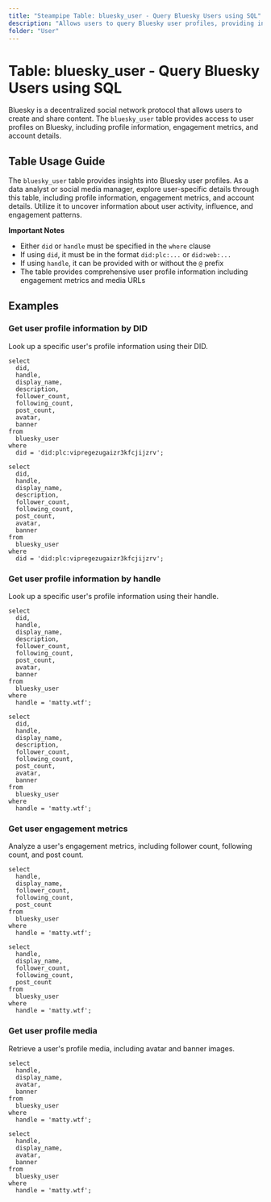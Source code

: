 ```yaml
---
title: "Steampipe Table: bluesky_user - Query Bluesky Users using SQL"
description: "Allows users to query Bluesky user profiles, providing insights into user information, engagement metrics, and profile details."
folder: "User"
---
```


# Table: bluesky_user - Query Bluesky Users using SQL

Bluesky is a decentralized social network protocol that allows users to create and share content. The `bluesky_user` table provides access to user profiles on Bluesky, including profile information, engagement metrics, and account details.

## Table Usage Guide

The `bluesky_user` table provides insights into Bluesky user profiles. As a data analyst or social media manager, explore user-specific details through this table, including profile information, engagement metrics, and account details. Utilize it to uncover information about user activity, influence, and engagement patterns.

**Important Notes**
- Either `did` or `handle` must be specified in the `where` clause
- If using `did`, it must be in the format `did:plc:...` or `did:web:...`
- If using `handle`, it can be provided with or without the `@` prefix
- The table provides comprehensive user profile information including engagement metrics and media URLs

## Examples

### Get user profile information by DID
Look up a specific user's profile information using their DID.

```sql+postgres
select
  did,
  handle,
  display_name,
  description,
  follower_count,
  following_count,
  post_count,
  avatar,
  banner
from
  bluesky_user
where
  did = 'did:plc:vipregezugaizr3kfcjijzrv';
```

```sql+sqlite
select
  did,
  handle,
  display_name,
  description,
  follower_count,
  following_count,
  post_count,
  avatar,
  banner
from
  bluesky_user
where
  did = 'did:plc:vipregezugaizr3kfcjijzrv';
```

### Get user profile information by handle
Look up a specific user's profile information using their handle.

```sql+postgres
select
  did,
  handle,
  display_name,
  description,
  follower_count,
  following_count,
  post_count,
  avatar,
  banner
from
  bluesky_user
where
  handle = 'matty.wtf';
```

```sql+sqlite
select
  did,
  handle,
  display_name,
  description,
  follower_count,
  following_count,
  post_count,
  avatar,
  banner
from
  bluesky_user
where
  handle = 'matty.wtf';
```

### Get user engagement metrics
Analyze a user's engagement metrics, including follower count, following count, and post count.

```sql+postgres
select
  handle,
  display_name,
  follower_count,
  following_count,
  post_count
from
  bluesky_user
where
  handle = 'matty.wtf';
```

```sql+sqlite
select
  handle,
  display_name,
  follower_count,
  following_count,
  post_count
from
  bluesky_user
where
  handle = 'matty.wtf';
```

### Get user profile media
Retrieve a user's profile media, including avatar and banner images.

```sql+postgres
select
  handle,
  display_name,
  avatar,
  banner
from
  bluesky_user
where
  handle = 'matty.wtf';
```

```sql+sqlite
select
  handle,
  display_name,
  avatar,
  banner
from
  bluesky_user
where
  handle = 'matty.wtf';
``` 